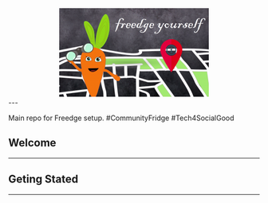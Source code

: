<div align="center">
  <a href="http://freedge.org"> 
    <img src="docs/logo.png">
  </a>
</div>
---

Main repo for Freedge setup. #CommunityFridge #Tech4SocialGood

## Welcome
----

## Geting Stated
---

